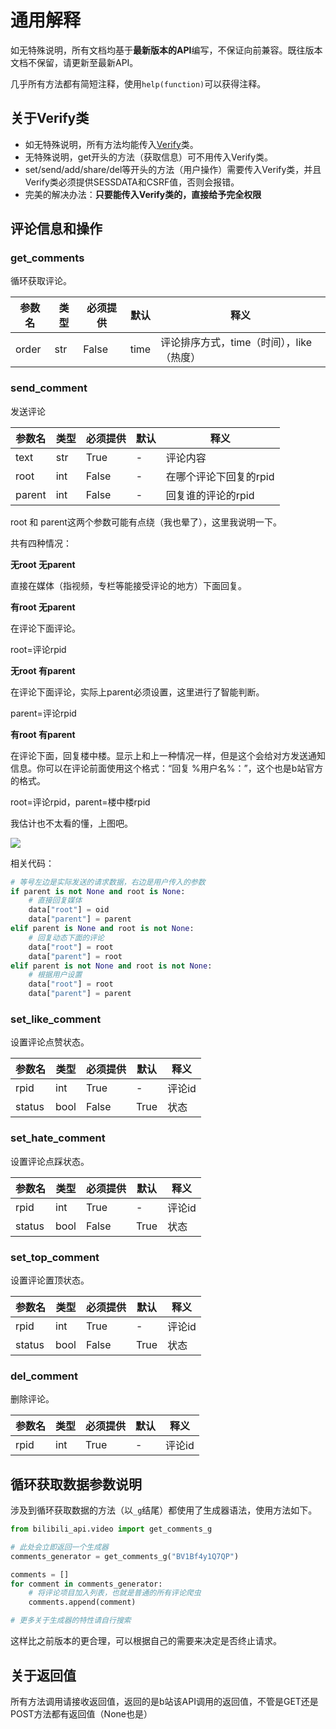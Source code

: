 # 通用解释

如无特殊说明，所有文档均基于**最新版本的API**编写，不保证向前兼容。既往版本文档不保留，请更新至最新API。

几乎所有方法都有简短注释，使用`help(function)`可以获得注释。

## 关于Verify类

- 如无特殊说明，所有方法均能传入[Verify](/docs/bilibili_api/模块/bilibili_api#Verify)类。
- 无特殊说明，get开头的方法（获取信息）可不用传入Verify类。
- set/send/add/share/del等开头的方法（用户操作）需要传入Verify类，并且Verify类必须提供SESSDATA和CSRF值，否则会报错。
- 完美的解决办法：**只要能传入Verify类的，直接给予完全权限**

## 评论信息和操作

### get_comments

循环获取评论。

| 参数名 | 类型 | 必须提供 | 默认 | 释义                                     |
| ------ | ---- | -------- | ---- | ---------------------------------------- |
| order  | str  | False    | time | 评论排序方式，time（时间），like（热度） |

### send_comment

发送评论

| 参数名 | 类型 | 必须提供 | 默认 | 释义                   |
| ------ | ---- | -------- | ---- | ---------------------- |
| text   | str  | True     | -    | 评论内容               |
| root   | int  | False    | -    | 在哪个评论下回复的rpid |
| parent | int  | False    | -    | 回复谁的评论的rpid     |

root 和 parent这两个参数可能有点绕（我也晕了），这里我说明一下。

共有四种情况：

**无root  无parent**

直接在媒体（指视频，专栏等能接受评论的地方）下面回复。

**有root  无parent**

在评论下面评论。

root=评论rpid

**无root  有parent**

在评论下面评论，实际上parent必须设置，这里进行了智能判断。

parent=评论rpid

**有root  有parent**

在评论下面，回复楼中楼。显示上和上一种情况一样，但是这个会给对方发送通知信息。你可以在评论前面使用这个格式：“回复 %用户名%：”，这个也是b站官方的格式。

root=评论rpid，parent=楼中楼rpid

我估计也不太看的懂，上图吧。

![](https://res.passkou.com/image/20200813194523.jpg)

相关代码：

```python
# 等号左边是实际发送的请求数据，右边是用户传入的参数
if parent is not None and root is None:
    # 直接回复媒体
    data["root"] = oid
    data["parent"] = parent
elif parent is None and root is not None:
    # 回复动态下面的评论
    data["root"] = root
    data["parent"] = root
elif parent is not None and root is not None:
    # 根据用户设置
    data["root"] = root
    data["parent"] = parent
```

### set_like_comment

设置评论点赞状态。

| 参数名 | 类型 | 必须提供 | 默认 | 释义   |
| ------ | ---- | -------- | ---- | ------ |
| rpid   | int  | True     | -    | 评论id |
| status | bool | False    | True | 状态   |

### set_hate_comment

设置评论点踩状态。

| 参数名 | 类型 | 必须提供 | 默认 | 释义   |
| ------ | ---- | -------- | ---- | ------ |
| rpid   | int  | True     | -    | 评论id |
| status | bool | False    | True | 状态   |

### set_top_comment

设置评论置顶状态。

| 参数名 | 类型 | 必须提供 | 默认 | 释义   |
| ------ | ---- | -------- | ---- | ------ |
| rpid   | int  | True     | -    | 评论id |
| status | bool | False    | True | 状态   |

### del_comment

删除评论。

| 参数名 | 类型 | 必须提供 | 默认 | 释义   |
| ------ | ---- | -------- | ---- | ------ |
| rpid   | int  | True     | -    | 评论id |

## 循环获取数据参数说明

涉及到循环获取数据的方法（以`_g`结尾）都使用了生成器语法，使用方法如下。

```python
from bilibili_api.video import get_comments_g

# 此处会立即返回一个生成器
comments_generator = get_comments_g("BV1Bf4y1Q7QP")

comments = []
for comment in comments_generator:
    # 将评论项目加入列表，也就是普通的所有评论爬虫
    comments.append(comment)

# 更多关于生成器的特性请自行搜索
```

这样比之前版本的更合理，可以根据自己的需要来决定是否终止请求。

## 关于返回值

所有方法调用请接收返回值，返回的是b站该API调用的返回值，不管是GET还是POST方法都有返回值（None也是）